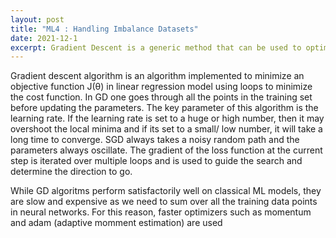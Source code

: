 ```yaml
---
layout: post
title: "ML4 : Handling Imbalance Datasets"
date: 2021-12-1
excerpt: Gradient Descent is a generic method that can be used to optimize any differtiable loss function and find its minimum. In this article i will take an in depth view of the heuristics around it...
---
```


Gradient descent algorithm is an algorithm implemented to minimize an objective function J(θ) in linear regression model using loops to minimize the cost function. In GD one goes through all the points in the training set before updating the parameters. The key parameter of this algorithm is the learning rate. If the learning rate is set to a huge or high number, then it may overshoot the local minima and if its set to a small/ low number, it will take a long time to converge.   SGD always takes a noisy random path and the parameters always oscillate. The gradient of the loss function at the current step is iterated over multiple loops and is used to guide the search and determine the direction to go.

While GD algoritms perform satisfactorily well on classical ML models, they are slow and expensive as we need to sum over all the training data points in neural networks. For this reason, faster optimizers such as momentum and adam (adaptive momment estimation) are used
